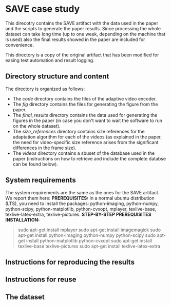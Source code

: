 # SAVE case study 
This direcotry contains the SAVE artifact with the data used in the paper and the scripts to generate the paper results. Since processing the whole dataset can take long time (up to one week, depending on the machine that is used) also the final results showed in the paper are included for convenience.

This directory is a copy of the original artifact that has been modified for easing test automation and result logging.

## Directory structure and content
The directory is organized as follows:
  * The *code* directory contains the files of the adaptive video encoder.
  * The *fig* directory contains the files for generating the figure from the paper.
  * The *final_results* directory contains the data used for generating the figures in the paper (in case you don't want to wait the software to run on the whole dataset).
  * The *size_references* directory contains size references for the adaptation algorithm for each of the videos (as explained in the paper, the need for video-specific size reference arises from the significant differences in the frame size).
  * The *videos* directory contains a sbuset of the database used in the paper (instructions on how to retrieve and include the complete databse can be found below).

## System requirements
The system requirements are the same as the ones for the SAVE artifact. We report them here:
  **PREREQUISITES:**
In a normal ubuntu distribution (LTS), you need to install the packages:
python-imaging, python-numpy, python-scipy, python-matplotlib, python-cvxopt, mplayer, texlive-base, texlive-latex-extra, texlive-pictures.
  **STEP-BY-STEP PREREQUISITES INSTALLATION:**
   > sudo apt-get install mplayer
   > sudo apt-get install imagemagick
   > sudo apt-get install python-imaging python-numpy python-scipy
   > sudo apt-get install python-matplotlib python-cvxopt
   > sudo apt-get install texlive-base texlive-pictures
   > sudo apt-get install texlive-latex-extra

## Instructions for reproducing the results

## Instructions for reuse

## The dataset
